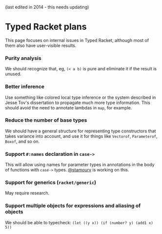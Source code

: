 (last edited in 2014 - this needs updating)

# Typed Racket plans

This page focuses on internal issues in Typed Racket, although most of them also have user-visible results.

### Purity analysis

We should recognize that, eg,  `(< a b)` is pure and eliminate it if the result is unused.

### Better inference

Use something like colored local type inference or the system described in Jesse Tov's dissertation to propagate much more type information.  This should avoid the need to annotate lambdas in `map`, for example.

### Reduce the number of base types

We should have a general structure for representing type constructors that takes variance into account, and use it for things like `Vectorof`, `Parameterof`, `Boxof`, and so on.

### Support `#:names` declaration in `case->`

This will allow using names for parameter types in annotations in the body of functions with `case->` types.  [@stamourv](https://github.com/stamourv) is working on this.

### Support for generics (`racket/generic`)

May require research.

### Support multiple objects for expressions and aliasing of objects

We should be able to typecheck: `(let ((y x)) (if (number? y) (add1 x) 5))`
